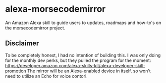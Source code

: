 # alexa-morsecodemirror
An Amazon Alexa skill to guide users to updates, roadmaps and how-to's on the morsecodemirror project.

## Disclaimer

To be completely honest, I had no intention of building this. I was only doing for the monthly dev perks, but they pulled the program for the moment: https://developer.amazon.com/alexa-skills-kit/alexa-developer-skill-promotion
The mirror will be an Alexa-enabled device in itself, so won't need to utilize an Echo for voice contorl.

